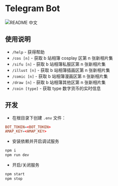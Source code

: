 # Telegram Bot

![README 中文](https://img.shields.io/badge/README-%E4%B8%AD%E6%96%87-blue.svg)

## 使用说明

* `/help` - 获得帮助
* `/cos [n]` - 获取 b 站相簿 cosplay 区第 n 张新相片集
* `/sifu [n]` - 获取 b 站相簿私服区第 n 张新相片集
* `/illust [n]` - 获取 b 站相簿插画区第 n 张新相片集
* `/comic [n]` - 获取 b 站相簿漫画区第 n 张新相片集
* `/draw [n]` - 获取 b 站相簿其他区第 n 张新相片集
* `/coin [type]` - 获取 type 数字货币的实时信息

## 开发

* 在根目录下创建 `.env` 文件：

```conf
BOT_TOKEN=<BOT_TOKEN>
AMAP_KEY=<AMAP_KEY>
```

* 安装依赖并开启调试服务

```bash
npm i
npm run dev
```

* 开启/关闭服务

```bash
npm start
npm stop
```
